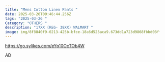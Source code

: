 ```yaml
---
title: "Mens Cotton Linen Pants "
date: 2025-03-26T09:46:44.256Z
tags: "2025-03-26 "
Category: "OTHERS "
description: "17XX (REG- 38XX) WALMART "
image: img/8f8840f9-0213-425b-bfce-18a6d525aca9.673dd1a723d9868fbbd03ff8d2e94f7e.webp
---
```

<!--StartFragment-->

https://go.sylikes.com/eYp10OcTOb4W

<!--EndFragment--> AD